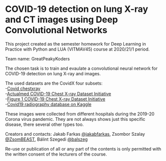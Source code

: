 # COVID-19 detection on lung X-ray and CT images using Deep Convolutional Networks

This project created as the semester homework for Deep Learning in Practice with Python and LUA (VITMAV45) course at 2020/21/1 period.

Team name: GreatPeakyKoders

The chosen task is to train and evaulate a convolutional neural network for COVID-19 detection on lung X-ray and images.

The used datasets are the CovidX four subsets: <br/>
-[Covid chestxray](https://github.com/ieee8023/covid-chestxray-dataset) <br/>
-[Actualmed COVID-19 Chest X-ray Dataset Initiative](https://github.com/agchung/Actualmed-COVID-chestxray-dataset) <br/>
-[Figure 1 COVID-19 Chest X-ray Dataset Initiative](https://github.com/agchung/Figure1-COVID-chestxray-dataset) <br/>
-[Covid19 radiography database on Kaggle](https://www.kaggle.com/tawsifurrahman/covid19-radiography-database) <br/>

These images were collected from different hospitals during the 2019-20 Corona virus pandemic. They are not always shows just this specific disease, there several other types too.

Creators and contacts: Jakab Farkas [@jakabfarkas](https://github.com/jakabfarkas), Zsombor Szalay [@ZsomBEAST](https://github.com/ZsomBEAST), Bálint Szegedi [@balszeg](https://github.com/balszeg)

Re-use or publication of all or any part of the contents is only permitted with the written consent of the lecturers of the course.
